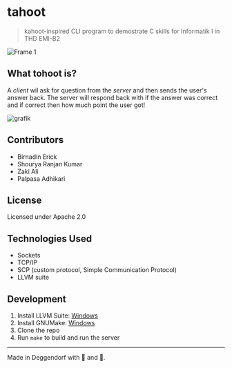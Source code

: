 # tahoot

> kahoot-inspired CLI program to demostrate C skills for Informatik I in THD EMI-B2

![Frame 1](https://github.com/user-attachments/assets/c7d6a64f-9c9c-47a7-ac7b-331063a5f9ed)

## What tohoot is?

A _client_ wil ask for question from the _server_ and then sends the user's answer
back. The server will respond back with if the answer was correct and if correct then
how much point the user got!

![grafik](https://github.com/user-attachments/assets/cd88c276-f42b-4a97-b24a-df0b085401f9)

## Contributors

- Birnadin Erick 
- Shourya Ranjan Kumar
- Zaki Ali
- Palpasa Adhikari

## License

Licensed under Apache 2.0

## Technologies Used

- Sockets
- TCP/IP
- SCP (custom protocol, Simple Communication Protocol)
- LLVM suite

## Development

1. Install LLVM Suite: [Windows](https://github.com/llvm/llvm-project/releases/download/llvmorg-19.1.0/LLVM-19.1.0-win64.exe) 
2. Install GNUMake: [Windows](https://sourceforge.net/projects/gnuwin32/)
3. Clone the repo
4. Run `make` to build and run the server

---

Made in Deggendorf with 🍺 and 🥨.
